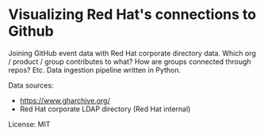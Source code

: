# Visualizing Red Hat's connections to Github

Joining GitHub event data with Red Hat corporate directory data. Which org / product / group contributes to what? How are groups connected through repos? Etc. Data ingestion pipeline written in Python.

Data sources:
- https://www.gharchive.org/
- Red Hat corporate LDAP directory (Red Hat internal)

License: MIT